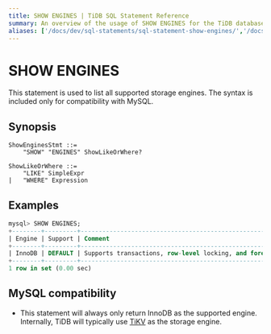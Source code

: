 ```yaml
---
title: SHOW ENGINES | TiDB SQL Statement Reference
summary: An overview of the usage of SHOW ENGINES for the TiDB database.
aliases: ['/docs/dev/sql-statements/sql-statement-show-engines/','/docs/dev/reference/sql/statements/show-engines/']
---
```


# SHOW ENGINES

This statement is used to list all supported storage engines. The syntax is included only for compatibility with MySQL.

## Synopsis

```ebnf+diagram
ShowEnginesStmt ::=
    "SHOW" "ENGINES" ShowLikeOrWhere?

ShowLikeOrWhere ::=
    "LIKE" SimpleExpr
|   "WHERE" Expression
```

## Examples

```sql
mysql> SHOW ENGINES;
+--------+---------+------------------------------------------------------------+--------------+------+------------+
| Engine | Support | Comment                                                    | Transactions | XA   | Savepoints |
+--------+---------+------------------------------------------------------------+--------------+------+------------+
| InnoDB | DEFAULT | Supports transactions, row-level locking, and foreign keys | YES          | YES  | YES        |
+--------+---------+------------------------------------------------------------+--------------+------+------------+
1 row in set (0.00 sec)
```

## MySQL compatibility

* This statement will always only return InnoDB as the supported engine. Internally, TiDB will typically use [TiKV](/tikv-overview.md) as the storage engine.
